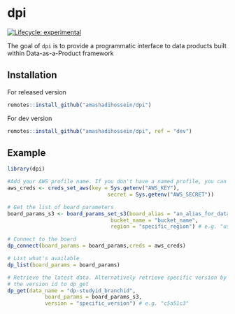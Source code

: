 
<!-- README.md is generated from README.Rmd. Please edit that file -->

# dpi

<!-- badges: start -->

[![Lifecycle:
experimental](https://img.shields.io/badge/lifecycle-experimental-orange.svg)](https://lifecycle.r-lib.org/articles/stages.html#experimental)
<!-- badges: end -->

The goal of `dpi` is to provide a programmatic interface to data
products built within Data-as-a-Product framework

## Installation

For released version

``` r
remotes::install_github("amashadihossein/dpi")
```

For dev version

``` r
remotes::install_github("amashadihossein/dpi", ref = "dev")
```

## Example

``` r
library(dpi)

#Add your AWS profile name. If you don't have a named profile, you can provide your AWS credentials
aws_creds <- creds_set_aws(key = Sys.getenv("AWS_KEY"),
                                secret = Sys.getenv("AWS_SECRET"))

# Get the list of board parameters
board_params_s3 <- board_params_set_s3(board_alias = "an_alias_for_data_board",
                                 bucket_name = "bucket_name",
                                 region = "specific_region") # e.g. "us-east-1"

# Connect to the board
dp_connect(board_params = board_params,creds = aws_creds)

# List what's available
dp_list(board_params = board_params)

# Retrieve the latest data. Alternatively retrieve specific version by passing 
# the version id to dp_get
dp_get(data_name = "dp-studyid_branchid", 
            board_params = board_params_s3, 
            version = "specific_version") # e.g. "c5a51c3"
```

